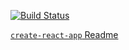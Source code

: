 [![Build Status](https://travis-ci.org/nelseric/basic.svg?branch=master)](https://travis-ci.org/nelseric/basic)


[`create-react-app` Readme](doc/create-react-app.md)

